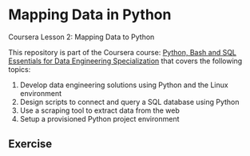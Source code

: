 # Mapping Data in Python
Coursera Lesson 2: Mapping Data to Python

This repository is part of the Coursera course: [Python, Bash and SQL Essentials for Data Engineering Specialization](https://www.coursera.org/specializations/python-bash-sql-data-engineering-duke) that covers the following topics:

1. Develop data engineering solutions using Python and the Linux environment
2. Design scripts to connect and query a SQL database using Python
3. Use a scraping tool to extract data from the web
4. Setup a provisioned Python project environment

## Exercise
